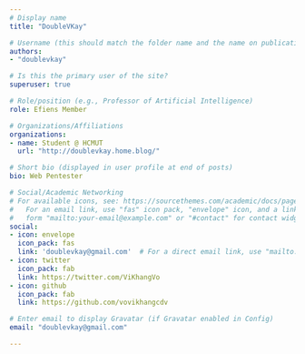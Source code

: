 ```yaml
---
# Display name
title: "DoubleVKay"

# Username (this should match the folder name and the name on publications)
authors:
- "doublevkay"

# Is this the primary user of the site?
superuser: true

# Role/position (e.g., Professor of Artificial Intelligence)
role: Efiens Member

# Organizations/Affiliations
organizations:
- name: Student @ HCMUT
  url: "http://doublevkay.home.blog/"

# Short bio (displayed in user profile at end of posts)
bio: Web Pentester

# Social/Academic Networking
# For available icons, see: https://sourcethemes.com/academic/docs/page-builder/#icons
#   For an email link, use "fas" icon pack, "envelope" icon, and a link in the
#   form "mailto:your-email@example.com" or "#contact" for contact widget.
social:
- icon: envelope
  icon_pack: fas
  link: 'doublevkay@gmail.com'  # For a direct email link, use "mailto:test@example.org".
- icon: twitter
  icon_pack: fab
  link: https://twitter.com/ViKhangVo
- icon: github
  icon_pack: fab
  link: https://github.com/vovikhangcdv

# Enter email to display Gravatar (if Gravatar enabled in Config)
email: "doublevkay@gmail.com"

---
```

